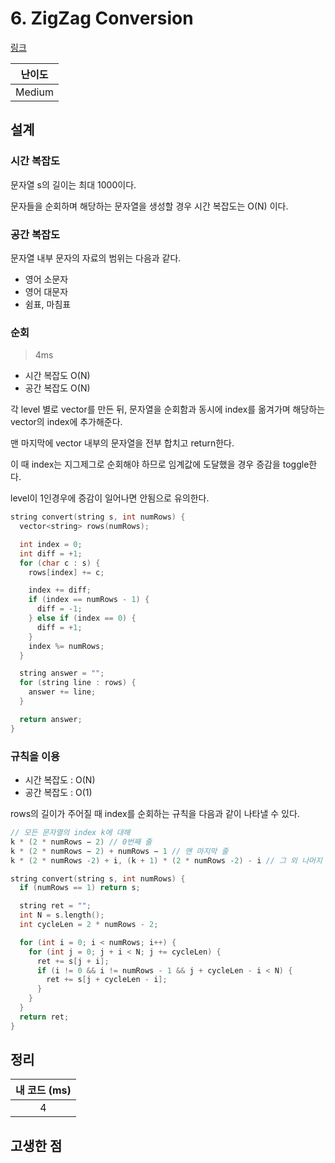 # 6. ZigZag Conversion

[링크](https://leetcode.com/problems/zigzag-conversion/)

| 난이도 |
| :----: |
| Medium |

## 설계

### 시간 복잡도

문자열 s의 길이는 최대 1000이다.

문자들을 순회하며 해당하는 문자열을 생성할 경우 시간 복잡도는 O(N) 이다.

### 공간 복잡도

문자열 내부 문자의 자료의 범위는 다음과 같다.

- 영어 소문자
- 영어 대문자
- 쉼표, 마침표

### 순회

> 4ms

- 시간 복잡도 O(N)
- 공간 복잡도 O(N)

각 level 별로 vector를 만든 뒤, 문자열을 순회함과 동시에 index를 옮겨가며 해당하는 vector의 index에 추가해준다.

맨 마지막에 vector 내부의 문자열을 전부 합치고 return한다.

이 때 index는 지그제그로 순회해야 하므로 임계값에 도달했을 경우 증감을 toggle한다.

level이 1인경우에 증감이 일어나면 안됨으로 유의한다.

```cpp
string convert(string s, int numRows) {
  vector<string> rows(numRows);

  int index = 0;
  int diff = +1;
  for (char c : s) {
    rows[index] += c;

    index += diff;
    if (index == numRows - 1) {
      diff = -1;
    } else if (index == 0) {
      diff = +1;
    }
    index %= numRows;
  }

  string answer = "";
  for (string line : rows) {
    answer += line;
  }

  return answer;
}
```

### 규칙을 이용

- 시간 복잡도 : O(N)
- 공간 복잡도 : O(1)

rows의 길이가 주어질 때 index를 순회하는 규칙을 다음과 같이 나타낼 수 있다.

```cpp
// 모든 문자열의 index k에 대해
k * (2 * numRows − 2) // 0번째 줄
k * (2 * numRows − 2) + numRows − 1 // 맨 마지막 줄
k * (2 * numRows -2) + i, (k + 1) * (2 * numRows -2) - i // 그 외 나머지 i번째 줄
```

```cpp
string convert(string s, int numRows) {
  if (numRows == 1) return s;

  string ret = "";
  int N = s.length();
  int cycleLen = 2 * numRows - 2;

  for (int i = 0; i < numRows; i++) {
    for (int j = 0; j + i < N; j += cycleLen) {
      ret += s[j + i];
      if (i != 0 && i != numRows - 1 && j + cycleLen - i < N) {
        ret += s[j + cycleLen - i];
      }
    }
  }
  return ret;
}
```

## 정리

| 내 코드 (ms) |
| :----------: |
|      4       |

## 고생한 점
